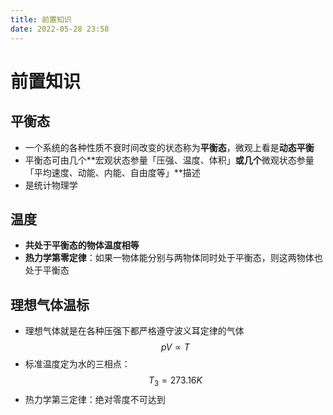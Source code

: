 ```yaml
---
title: 前置知识
date: 2022-05-28 23:58
---
```

# 前置知识
## 平衡态
* 一个系统的各种性质不衰时间改变的状态称为**平衡态**，微观上看是**动态平衡**
* 平衡态可由几个**宏观状态参量「压强、温度、体积」**或几个**微观状态参量「平均速度、动能、内能、自由度等」**描述
* 是统计物理学
## 温度
* **共处于平衡态的物体温度相等**
* **热力学第零定律**：如果一物体能分别与两物体同时处于平衡态，则这两物体也处于平衡态
## 理想气体温标
* 理想气体就是在各种压强下都严格遵守波义耳定律的气体
$$
pV\propto T
$$
* 标准温度定为水的三相点：
$$
T_3=273.16K
$$
* 热力学第三定律：绝对零度不可达到
